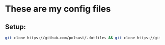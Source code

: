 # These are my config files

## Setup:

```bash
git clone https://github.com/polsust/.dotfiles && git clone https://github.com/polsust/.scripts && cd .dotfiles && stow .
```
